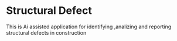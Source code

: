 # Structural Defect
This is Ai assisted application for identifying ,analizing and reporting structural defects in construction
